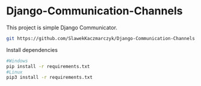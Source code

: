 # Django-Communication-Channels

This project is simple Django Communicator.

```bash
git https://github.com/SlawekKaczmarczyk/Django-Communication-Channels
```



Install dependencies
```bash
#Windows
pip install -r requirements.txt
#Linux
pip3 install -r requirements.txt
